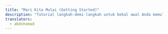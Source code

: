 ```yaml
---
title: "Mari Kita Mulai (Getting Started)"
description: "Tutorial langkah-demi-langkah untuk bekal awal Anda memulai."
translators:
  - abdshomad
---
```

